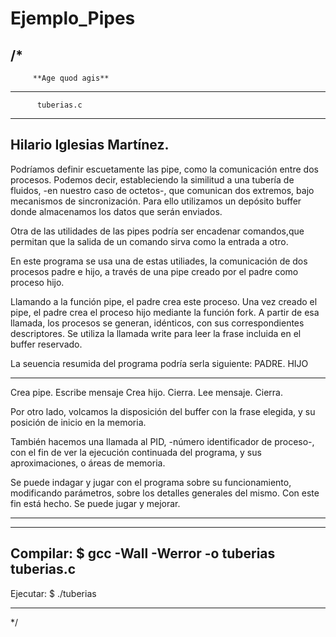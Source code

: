 # Ejemplo_Pipes
/*
---------------------------------------
         **Age quod agis**
-------------------------------------------
          tuberias.c
----------------------------------------
   Hilario Iglesias Martínez.        
------------------------------------------

Podríamos definir escuetamente las pipe,
como la comunicación entre dos procesos.
Podemos decir, estableciendo la similitud a
una tubería de fluidos, -en nuestro caso de octetos-,
que comunican dos extremos,
bajo  mecanismos de sincronización.
Para ello utilizamos un depósito buffer
donde almacenamos los datos
que serán enviados.

Otra de las utilidades de las pipes podría
ser encadenar comandos,que permitan
que la salida de un comando sirva como
la entrada a otro.

En este programa se usa una de estas 
utiliades, la comunicación de dos procesos padre e hijo,
a través de una pipe creado por el padre
como proceso hijo.


Llamando a la función pipe, el padre crea este proceso.
Una vez creado el pipe, el padre crea el proceso hijo
mediante la función fork. A partir de esa llamada,
los procesos se generan, idénticos, con sus correspondientes
descriptores.
Se utiliza la llamada write para
leer la frase incluida en el buffer reservado.

La seuencia resumida del programa podría serla siguiente:
PADRE.                     HIJO
--------                  ------            
Crea pipe.             Escribe mensaje 
Crea hijo.             Cierra.
Lee mensaje.
Cierra.


Por otro lado, volcamos la disposición
del buffer con la frase elegida,
y su posición de inicio en la memoria.

También hacemos una llamada al PID,
-número identificador de proceso-, 
con el fin de ver la ejecución continuada
del programa, y sus aproximaciones,
o áreas de memoria.

Se puede indagar y jugar con el programa
sobre su funcionamiento, modificando
parámetros, sobre los detalles generales
del mismo.
Con este fin está hecho.
Se puede jugar y mejorar.
**************************************************
**************************************************
Compilar:
$ gcc -Wall -Werror  -o tuberias tuberias.c
-------------------------------------------
Ejecutar:
$ ./tuberias
***********************************************

*/
